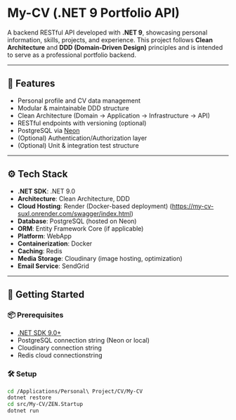 # My-CV (.NET 9 Portfolio API)

A backend RESTful API developed with **.NET 9**, showcasing personal information, skills, projects, and experience. This project follows **Clean Architecture** and **DDD (Domain-Driven Design)** principles and is intended to serve as a professional portfolio backend.

---

## 📌 Features

- Personal profile and CV data management
- Modular & maintainable DDD structure
- Clean Architecture (Domain → Application → Infrastructure → API)
- RESTful endpoints with versioning (optional)
- PostgreSQL via [Neon](https://neon.tech/)
- (Optional) Authentication/Authorization layer
- (Optional) Unit & integration test structure

---

## ⚙️ Tech Stack

- **.NET SDK**: .NET 9.0
- **Architecture**: Clean Architecture, DDD
- **Cloud Hosting**: Render (Docker-based deployment) (https://my-cv-suxl.onrender.com/swagger/index.html)
- **Database**: PostgreSQL (hosted on Neon)
- **ORM**: Entity Framework Core (if applicable)
- **Platform**: WebApp
- **Containerization**: Docker
- **Caching**: Redis
- **Media Storage**: Cloudinary (image hosting, optimization)
- **Email Service**: SendGrid

---

## 🚀 Getting Started

### 📦 Prerequisites

- [.NET SDK 9.0+](https://dotnet.microsoft.com/download)
- PostgreSQL connection string (Neon or local)
- Cloudinary connection string
- Redis cloud connectionstring

### 🛠 Setup

```bash
cd /Applications/Personal\ Project/CV/My-CV
dotnet restore
cd src/My-CV/ZEN.Startup
dotnet run
```
